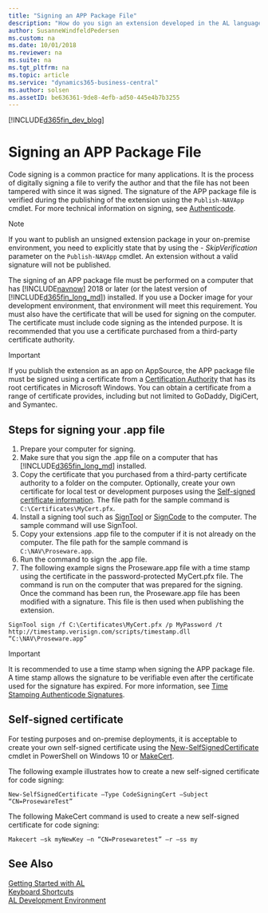 ```yaml
---
title: "Signing an APP Package File"
description: "How do you sign an extension developed in the AL language."
author: SusanneWindfeldPedersen
ms.custom: na
ms.date: 10/01/2018
ms.reviewer: na
ms.suite: na
ms.tgt_pltfrm: na
ms.topic: article
ms.service: "dynamics365-business-central"
ms.author: solsen
ms.assetID: be636361-9de8-4efb-ad50-445e4b7b3255
---
```


[!INCLUDE[d365fin_dev_blog](includes/d365fin_dev_blog.md)]

# Signing an APP Package File
Code signing is a common practice for many applications. It is the process of digitally signing a file to verify the author and that the file has not been tampered with since it was signed. The signature of the APP package file is verified during the publishing of the extension using the `Publish-NAVApp` cmdlet. 
For more technical information on signing, see [Authenticode](https://msdn.microsoft.com/en-us/library/ms537359\(VS.85\).aspx). 

> [!NOTE]  
> If you want to publish an unsigned extension package in your on-premise environment, you need to explicitly state that by using the - *SkipVerification* parameter on the `Publish-NAVApp` cmdlet. An extension without a valid signature will not be published. 

The signing of an APP package file must be performed on a computer that has [!INCLUDE[navnow](includes/navnow_md.md)] 2018 or later (or the latest version of [!INCLUDE[d365fin_long_md](includes/d365fin_long_md.md)]) installed. If you use a Docker image for your development environment, that environment will meet this requirement. You must also have the certificate that will be used for signing on the computer. The certificate must include code signing as the intended purpose. It is recommended that you use a certificate purchased from a third-party certificate authority. 

> [!IMPORTANT]  
> If you publish the extension as an app on AppSource, the APP package file must be signed using a certificate from a [Certification Authority](https://technet.microsoft.com/en-us/library/cc751157.aspx) that has its root certificates in Microsoft Windows. You can obtain a certificate from a range of certificate provides, including but not limited to GoDaddy, DigiCert, and Symantec.

## Steps for signing your .app file

1. Prepare your computer for signing. 
2. Make sure that you sign the .app file on a computer that has [!INCLUDE[d365fin_long_md](includes/d365fin_long_md.md)] installed.
3. Copy the certificate that you purchased from a third-party certificate authority to a folder on the computer. Optionally, create your own certificate for local test or development purposes using the [Self-signed certificate information](#self-signed-certificate). The file path for the sample command is `C:\Certificates\MyCert.pfx`.
4. Install a signing tool such as [SignTool](https://docs.microsoft.com/en-us/dotnet/framework/tools/signtool-exe) or [SignCode](https://docs.microsoft.com/en-us/previous-versions/windows/internet-explorer/ie-developer/platform-apis/ms537364(v=vs.85)) to the computer. The sample command will use SignTool.
5. Copy your extensions .app file to the computer if it is not already on the computer. The file path for the sample command is `C:\NAV\Proseware.app`.
6. Run the command to sign the .app file.  
7. The following example signs the Proseware.app file with a time stamp using the certificate in the password-protected MyCert.pfx file. The command is run on the computer that was prepared for the signing. Once the command has been run, the Proseware.app file has been modified with a signature. This file is then used when publishing the extension.

```
SignTool sign /f C:\Certificates\MyCert.pfx /p MyPassword /t http://timestamp.verisign.com/scripts/timestamp.dll “C:\NAV\Proseware.app”
```

> [!IMPORTANT]   
> It is recommended to use a time stamp when signing the APP package file. A time stamp allows the signature to be verifiable even after the certificate used for the signature has expired. For more information, see [Time Stamping Authenticode Signatures](https://msdn.microsoft.com/en-us/library/windows/desktop/bb931395(v=vs.85).aspx).


## Self-signed certificate
For testing purposes and on-premise deployments, it is acceptable to create your own self-signed certificate using the [New-SelfSignedCertificate](https://technet.microsoft.com/library/hh848633) cmdlet in PowerShell on Windows 10 or [MakeCert](https://msdn.microsoft.com/en-us/library/windows/desktop/aa386968(v=vs.85).aspx).  

The following example illustrates how to create a new self-signed certificate for code signing:

```
New-SelfSignedCertificate –Type CodeSigningCert –Subject “CN=ProsewareTest”
```

The following MakeCert command is used to create a new self-signed certificate for code signing:

```
Makecert –sk myNewKey –n “CN=Prosewaretest” –r –ss my
```

## See Also
[Getting Started with AL](devenv-get-started.md)  
[Keyboard Shortcuts](devenv-keyboard-shortcuts.md)    
[AL Development Environment](devenv-reference-overview.md)  
